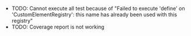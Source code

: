 - TODO: Cannot execute all test because of "Failed to execute 'define' on 'CustomElementRegistry': this name has already been used with this registry"
- TODO: Coverage report is not working